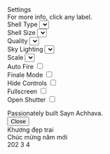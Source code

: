 <html lang="en">

<head>
    <meta charset="UTF-8">
    <title>Chúc Mừng Năm Mới 2024</title>
    <meta content="width=device-width,initial-scale=1,user-scalable=no" name="viewport">
    <meta content="yes" name="mobile-web-app-capable">
    <meta content="yes" name="apple-mobile-web-app-capable">
    <meta content="#000000" name="theme-color">
    <link href="https://s3-us-west-2.amazonaws.com/s.cdpn.io/329180/firework-burst-icon-v2.png" rel="shortcut icon"
        type="image/png">
    <link href="https://s3-us-west-2.amazonaws.com/s.cdpn.io/329180/firework-burst-icon-v2.png" rel="icon"
        type="image/png">
    <link href="https://s3-us-west-2.amazonaws.com/s.cdpn.io/329180/firework-burst-icon-v2.png"
        rel="apple-touch-icon-precomposed">
    <meta content="#000000" name="msapplication-TileColor">
    <meta content="https://s3-us-west-2.amazonaws.com/s.cdpn.io/329180/firework-burst-icon-v2.png"
        name="msapplication-TileImage">
    <link href="https://fonts.googleapis.com/css?family=Russo+One" rel="stylesheet">
    <link href="https://cdnjs.cloudflare.com/ajax/libs/meyer-reset/2.0/reset.min.css" rel="stylesheet">
    <link href="./Happynewyear.css" rel="stylesheet">
</head>

<body>
    <div class="container">
        <div class="loading-init">
            <div class="loading-init__header"></div>
            <div class="loading-init__status"></div>
        </div>
        <div class="remove stage-container">
            <div class="canvas-container" hidden id="firework-container"><canvas id="trails-canvas"></canvas><canvas
                    id="main-canvas"></canvas></div>
            <div class="controls">
                <div class="btn pause-btn"><svg fill="white" height="24" width="24">
                        <use href="#icon-pause" xlink:href="#icon-pause"></use>
                    </svg></div>
                <div class="btn sound-btn"><svg fill="white" height="24" width="24">
                        <use href="#icon-sound-off" xlink:href="#icon-sound-off"></use>
                    </svg></div>
                <div class="btn settings-btn"><svg fill="white" height="24" width="24">
                        <use href="#icon-settings" xlink:href="#icon-settings"></use>
                    </svg></div>
            </div>
            <div class="hide menu">
                <div class="menu__inner-wrap">
                    <div class="btn btn--bright close-menu-btn"><svg fill="white" height="24" width="24">
                            <use href="#icon-close" xlink:href="#icon-close"></use>
                        </svg></div>
                    <div class="menu__header">Settings</div>
                    <div class="menu__subheader">For more info, click any label.</div>
                    <form>
                        <div class="form-option form-option--select"><label class="shell-type-label">Shell Type</label>
                            <select class="shell-type"></select></div>
                        <div class="form-option form-option--select"><label class="shell-size-label">Shell Size</label>
                            <select class="shell-size"></select></div>
                        <div class="form-option form-option--select"><label class="quality-ui-label">Quality</label>
                            <select class="quality-ui"></select></div>
                        <div class="form-option form-option--select"><label class="sky-lighting-label">Sky
                                Lighting</label> <select class="sky-lighting"></select></div>
                        <div class="form-option form-option--select"><label class="scaleFactor-label">Scale</label>
                            <select class="scaleFactor"></select></div>
                        <div class="form-option form-option--checkbox"><label class="auto-launch-label">Auto
                                Fire</label> <input class="auto-launch" type="checkbox"></div>
                        <div class="form-option form-option--checkbox form-option--finale-mode"><label
                                class="finale-mode-label">Finale Mode</label> <input class="finale-mode"
                                type="checkbox"></div>
                        <div class="form-option form-option--checkbox"><label class="hide-controls-label">Hide
                                Controls</label> <input class="hide-controls" type="checkbox"></div>
                        <div class="form-option form-option--checkbox form-option--fullscreen"><label
                                class="fullscreen-label">Fullscreen</label> <input class="fullscreen" type="checkbox">
                        </div>
                        <div class="form-option form-option--checkbox"><label class="long-exposure-label">Open
                                Shutter</label> <input class="long-exposure" type="checkbox"></div>
                    </form>
                    <div class="credits">Passionately built Sayn Achhava.</div>
                </div>
            </div>
        </div>
        <div class="help-modal">
            <div class="help-modal__overlay"></div>
            <div class="help-modal__dialog">
                <div class="help-modal__header"></div>
                <div class="help-modal__body"></div><button class="help-modal__close-btn" type="button">Close</button>
            </div>
        </div>
    </div>
    <div class="oclt">Khương đẹp trai</div>
    <div class="feliz">Chúc mừng năm mới</div>
    <div class="ano_novo"><span>202</span> <span class="seis">3</span> <span class="sete">4</span>
        <div class="balao"></div>
    </div>
    <div class="f1"><span><i></i></span> <span><i></i></span> <span><i></i></span></div>
    <div class="f2"><span><i></i></span> <span><i></i></span> <span><i></i></span></div>
    <div class="f3"><span><i></i></span> <span><i></i></span> <span><i></i></span></div>
    <div class="f4"><span><i></i></span> <span><i></i></span> <span><i></i></span></div>
    <script src="https://s3-us-west-2.amazonaws.com/s.cdpn.io/329180/fscreen%401.0.1.js"></script>
    <script src="https://s3-us-west-2.amazonaws.com/s.cdpn.io/329180/Stage%400.1.4.js"></script>
    <script src="https://s3-us-west-2.amazonaws.com/s.cdpn.io/329180/MyMath.js"></script>
    <script src="./Happynewyear.js"></script>
</body>

</html>
